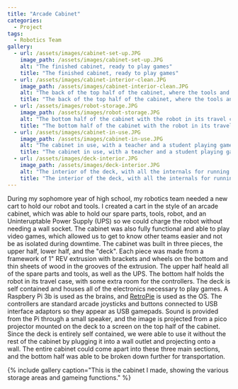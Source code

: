 ```yaml
---
title: "Arcade Cabinet"
categories: 
  - Project
tags:
  - Robotics Team
gallery:
  - url: /assets/images/cabinet-set-up.JPG
    image_path: /assets/images/cabinet-set-up.JPG
    alt: "The finished cabinet, ready to play games"
    title: "The finished cabinet, ready to play games"
  - url: /assets/images/cabinet-interior-clean.JPG
    image_path: /assets/images/cabinet-interior-clean.JPG
    alt: "The back of the top half of the cabinet, where the tools and parts go. The power cord for the deck can also be seen."
    title: "The back of the top half of the cabinet, where the tools and parts go. The power cord for the deck can also be seen."
  - url: /assets/images/robot-storage.JPG
    image_path: /assets/images/robot-storage.JPG
    alt: "The bottom half of the cabinet with the robot in its travel case. The extra space above is used for holding the robot controllers"
    title: "The bottom half of the cabinet with the robot in its travel case. The extra space above is used for holding the robot controllers"
  - url: /assets/images/cabinet-in-use.JPG
    image_path: /assets/images/cabinet-in-use.JPG
    alt: "The cabinet in use, with a teacher and a student playing games."
    title: "The cabinet in use, with a teacher and a student playing games."
  - url: /assets/images/deck-interior.JPG
    image_path: /assets/images/deck-interior.JPG
    alt: "The interior of the deck, with all the internals for running the games."
    title: "The interior of the deck, with all the internals for running the games."
---
```


During my sophomore year of high school, my robotics team needed a new cart to hold our robot and tools. I created a cart in the style of an arcade cabinet, which was able to hold our spare parts, tools, robot, and an Uninteruptable Power Supply (UPS) so we could charge the robot without needing a wall socket. The cabinet was also fully functional and able to play video games, which allowed us to get to know other teams easier and not be as isolated during downtime. The cabinet was built in three pieces, the upper half, lower half, and the "deck". Each piece was made from a framework of 1" REV extrusion with brackets and wheels on the bottom and thin sheets of wood in the grooves of the extrusion. The upper half heald all of the spare parts and tools, as well as the UPS. The bottom half holds the robot in its travel case, with some extra room for the controllers. The deck is self contained and houses all of the electronics necessary to play games. A Raspbery Pi 3b is used as the brains, and [RetroPie](https://retropie.org.uk/) is used as the OS. The controllers are standard arcade joysticks and buttons connected to USB interface adaptors so they appear as USB gamepads. Sound is provided from the Pi through a small speaker, and the image is projected from a pico projector mounted on the deck to a screen on the top half of the cabinet. Since the deck is entirely self contained, we were able to use it without the rest of the cabinet by plugging it into a wall outlet and projecting onto a wall. The entire cabinet could come apart into these three main sections, and the bottom half was able to be broken down further for transportation.

{% include gallery caption="This is the cabinet I made, showing the various storage areas and gameing functions." %}
